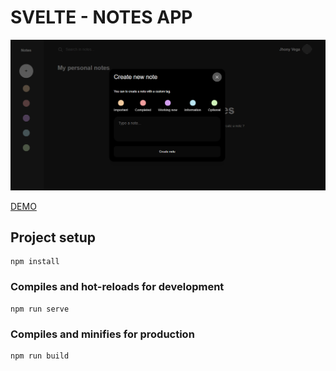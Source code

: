 # SVELTE - NOTES APP

!["./notes.PNG"](./notes.PNG)

[DEMO](https://jhony-24.github.io/svelte-notes-app/)

## Project setup
```
npm install
```

### Compiles and hot-reloads for development
```
npm run serve
```

### Compiles and minifies for production
```
npm run build
```
